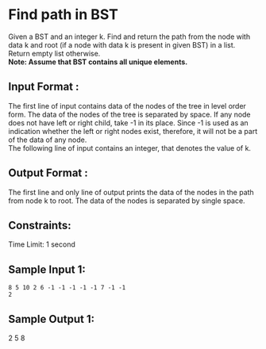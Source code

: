 # Find path in BST

Given a BST and an integer k. Find and return the path from the node with data k and root (if a node with data k is present in given BST) in a list. Return empty list otherwise.  
**Note: Assume that BST contains all unique elements.**
## Input Format :

The first line of input contains data of the nodes of the tree in level order form. The data of the nodes of the tree is separated by space. If any node does not have left or right child, take -1 in its place. Since -1 is used as an indication whether the left or right nodes exist, therefore, it will not be a part of the data of any node.     
The following line of input contains an integer, that denotes the value of k.  

## Output Format :

The first line and only line of output prints the data of the nodes in the path from node k to root. The data of the nodes is separated by single space.  

## Constraints:

Time Limit: 1 second     

## Sample Input 1:
```
8 5 10 2 6 -1 -1 -1 -1 -1 7 -1 -1
2
```
## Sample Output 1:

2 5 8  

